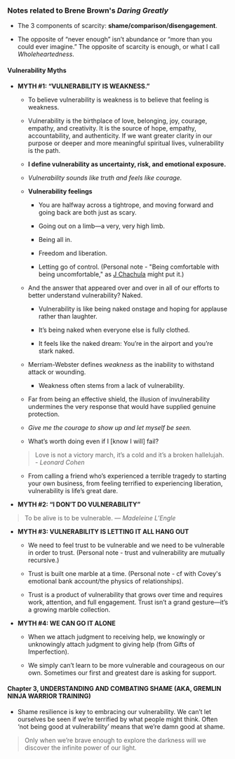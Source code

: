 ### Notes related to Brene Brown's _Daring Greatly_

- The 3 components of scarcity: __shame/comparison/disengagement__.

- The opposite of “never enough” isn’t abundance or “more
than you could ever imagine.” The opposite of scarcity is enough, or what I call _Wholeheartedness_.

#### Vulnerability Myths
- __MYTH #1: “VULNERABILITY IS WEAKNESS.”__

	- To believe vulnerability is weakness is to believe that feeling is weakness.
	
	- Vulnerability is the birthplace of love, belonging, joy, courage, empathy, and creativity. It is the source of hope, empathy, accountability, and authenticity. If we want greater clarity in our purpose or deeper and more meaningful spiritual lives, vulnerability is the path.

	- __I define vulnerability as uncertainty, risk, and emotional
exposure.__

	- _Vulnerability sounds like truth and feels like courage._
	
	- __Vulnerability feelings__
		- You are halfway across a tightrope, and moving forward and going back are both just as scary.
		
		- Going out on a limb—a very, very high limb.
		
		- Being all in.
		
		- Freedom and liberation.
		
		- Letting go of control. (Personal note - "Being comfortable with being uncomfortable," as [J Chachula](http://www.theflyingmachine.net/instructors.html) might put it.)
		
	- And the answer that appeared over and over in all of our efforts to better understand vulnerability? Naked.
		- Vulnerability is like being naked onstage and hoping for applause rather than laughter.
		
		- It’s being naked when everyone else is fully clothed.
		
		- It feels like the naked dream: You’re in the airport and you’re stark naked.
			
	- Merriam-Webster defines _weakness_ as the inability to withstand attack or wounding.
	
		- Weakness often stems from a lack of vulnerability.

	- Far from being an effective shield, the illusion of invulnerability undermines the very response that would have supplied genuine protection.

	- _Give me the courage to show up and let myself be seen._
	
	- What’s worth doing even if I \[know I will\] fail?
	
	> Love is not a victory march, it’s a cold and it’s a
broken hallelujah. - _Leonard Cohen_

	- From calling a friend who’s experienced a terrible tragedy to starting your own business, from feeling terrified to experiencing liberation, vulnerability is life’s great dare.

- __MYTH #2: “I DON’T DO VULNERABILITY”__

> To be alive is to be vulnerable. — _Madeleine L’Engle_

- __MYTH #3: VULNERABILITY IS LETTING IT ALL HANG OUT__

	- We need to feel trust to be vulnerable and we need to be vulnerable in order to trust. (Personal note - trust and vulnerability are mutually recursive.)
	
	- Trust is built one marble at a time. (Personal note - cf with Covey's emotional bank account/the physics of relationships).
	
	- Trust is a product of vulnerability that grows over time and requires work, attention, and full engagement. Trust isn’t a grand gesture—it’s a growing marble collection.

- __MYTH #4: WE CAN GO IT ALONE__

	- When we attach judgment to receiving help, we knowingly or unknowingly attach judgment to giving help (from Gifts of Imperfection).
	
	-  We simply can’t learn to be more vulnerable and courageous on our own. Sometimes our first and greatest dare is asking for support.

#### Chapter 3, UNDERSTANDING AND COMBATING SHAME (AKA, GREMLIN NINJA WARRIOR TRAINING)

- Shame resilience is key to embracing our vulnerability. We can’t let ourselves be seen if we’re terrified by what people might think. Often ‘not being good at vulnerability’ means that we’re damn good at shame.

> Only when we’re brave enough to explore the darkness will we discover the infinite power of our light.
	

	
	
	